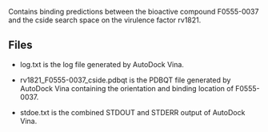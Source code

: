 Contains binding predictions between the bioactive compound F0555-0037 and the cside search space on the virulence factor rv1821.

## Files

- log.txt is the log file generated by AutoDock Vina.

- rv1821_F0555-0037_cside.pdbqt is the PDBQT file generated by AutoDock Vina containing the orientation and binding location of F0555-0037.

- stdoe.txt is the combined STDOUT and STDERR output of AutoDock Vina.

